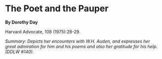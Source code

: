 The Poet and the Pauper
=======================

**By Dorothy Day**

Harvard Advocate, 108 (1975):28-29.

*Summary: Depicts her encounters with W.H. Auden, and expresses her
great admiration for him and his poems and also her gratitude for his
help. (DDLW \#140).*


